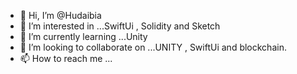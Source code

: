 - 👋 Hi, I’m @Hudaibia
- 👀 I’m interested in ...SwiftUi , Solidity and Sketch
- 🌱 I’m currently learning ...Unity
- 💞️ I’m looking to collaborate on ...UNITY , SwiftUi and blockchain. 
- 📫 How to reach me ...

<!---
Hudaibia/Hudaibia is a ✨ special ✨ repository because its `README.md` (this file) appears on your GitHub profile.
You can click the Preview link to take a look at your changes.
--->
